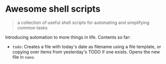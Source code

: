Awesome shell scripts
=====================

> a collection of useful shell scripts for automating and simplifying common tasks

Introducing automation to more things in life. Contents so far: 
*   `todo`: Creates a file with today's date as filename using a file template, or 
    copying over items from yesterday's TODO if one exists. Opens the new file in `nano`.